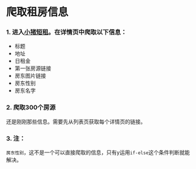 # 爬取租房信息

### 1. 进入[小猪短租](http://www.xiaozhu.com/)。在详情页中爬取以下信息：

- 标题
- 地址
- 日租金
- 第一张房源链接
- 房东图片链接
- 房东性别
- 房东名字

### 2. 爬取300个房源

还是刚刚那些信息。需要先从列表页获取每个详情页的链接。

### 3. 注：

`房东性别`，这不是一个可以直接爬取的信息，只有y运用`if-else`这个条件判断就能解决。
